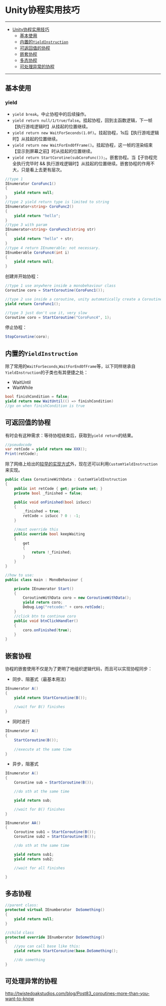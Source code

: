 # Unity协程实用技巧

---
- [Unity协程实用技巧](#unity%E5%8D%8F%E7%A8%8B%E5%AE%9E%E7%94%A8%E6%8A%80%E5%B7%A7)
    - [基本使用](#%E5%9F%BA%E6%9C%AC%E4%BD%BF%E7%94%A8)
    - [内置的`YieldInstruction`](#%E5%86%85%E7%BD%AE%E7%9A%84yieldinstruction)
    - [可返回值的协程](#%E5%8F%AF%E8%BF%94%E5%9B%9E%E5%80%BC%E7%9A%84%E5%8D%8F%E7%A8%8B)
    - [嵌套协程](#%E5%B5%8C%E5%A5%97%E5%8D%8F%E7%A8%8B)
    - [多态协程](#%E5%A4%9A%E6%80%81%E5%8D%8F%E7%A8%8B)
    - [可处理异常的协程](#%E5%8F%AF%E5%A4%84%E7%90%86%E5%BC%82%E5%B8%B8%E7%9A%84%E5%8D%8F%E7%A8%8B)

---

## 基本使用

### yield

- `yield break`。中止协程中的后续操作。
- `yield return null/1/true/false`。挂起协程，回到主函数逻辑，下一帧【执行游戏逻辑时】从挂起的位置继续。
- `yield return new WaitForSeconds(1.0f)`。挂起协程，1s后【执行游戏逻辑时】从挂起的位置继续。
- `yield return new WaitForEndOfFrame()`。挂起协程，这一帧的渲染结束【显示到屏幕之前】时从挂起的位置继续。
- `yield return StartCorotine(subCoroFunc());`。嵌套协程。当【子协程完全执行完毕时 && 执行游戏逻辑时】从挂起的位置继续。嵌套协程的作用不大，只是看上去更有层次。

```cs
//type 1
IEnumerator CoroFunc1()
{
    yield return null;
}
//type 2 yield return type is limited to string
IEnumerator<string> CoroFunc2()
{
    yield return "hello";
}
//type 3 with param
IEnumerator<string> CoroFunc3(string str)
{
    yield return "hello" + str;
}
//type 4 return IEnumerable: not necessary.
IEnumberable CoroFunc4(int i)
{
    yield return null;
}
```

创建并开始协程：
```cs
//type 1 use anywhere inside a monobehaviour class
Coroutine coro = StartCoroutine(CoroFunc1());

//type 2 use inside a coroutine, unity automatically create a Coroutine, and call it next frame.
yield return CoroFunc1();

//type 3 just don't use it, very slow
Coroutine coro = StartCoroutine("CoroFunc4", 1);

```

停止协程：
```cs
StopCoroutine(coro);
```



## 内置的`YieldInstruction`
除了常用的`WaitForSeconds`,`WaitForEndOfFrame`等，以下同样继承自`YieldInstruction`的子类也有其便捷之处：
 - WaitUntil
 - WaitWhile

```cs
bool finishCondition = false;
yield return new WaitUntil(() => finishCondition)
//go on when finishCondition is true
```

## 可返回值的协程


有时会有这种需求：等待协程结束后，获取到`yield return`的结果。
```cs
//pseudocode
var retCode = yield return new XXX();
Print(retCode);
```

除了网络上给出的[较早的实现方式](https://answers.unity.com/questions/24640/how-do-i-return-a-value-from-a-coroutine.html)外，现在还可以利用`CustomYieldInstruction`来实现。


```cs
public class CoroutineWithData : CustomYieldInstruction
{
    public int retCode { get; private set; }
    private bool _finished = false;

    public void onFinished(bool isSucc)
    {
        _finished = true;
        retCode = isSucc ? 0 : -1;
    }

    //must override this
    public override bool keepWaiting
    {
        get
        {
            return !_finished;
        }
    }
}

//how to use:
public class main : MonoBehaviour {

    private IEnumerator Start()
    {
        CoroutineWithData coro = new CoroutineWithData();
        yield return coro;
        Debug.Log("retcode:" + coro.retCode);
    }
    //click btn to continue coro
    public void btnClickHandler()
    {
        coro.onFinished(true);
    }
}


```

## 嵌套协程

协程的嵌套使用不仅是为了更明了地组织逻辑代码，而且可以实现协程同步：

- 同步、阻塞式（最基本用法）

```cs
IEnumerator A()
{
    yield return StartCoroutine(B());
    
    //wait for B() finishes
}
```

- 同时进行
```cs
IEnumerator A()
{
    StartCoroutine(B());
    
    //execute at the same time
}
```

- 异步，阻塞式
```cs
IEnumerator A()
{
    Coroutine sub = StartCoroutine(B());

    //do sth at the same time

    yield return sub;

    //wait for B() finishes
}

IEnumerator AA()
{
    Coroutine sub1 = StartCoroutine(B());
    Coroutine sub2 = StartCoroutine(B());

    //do sth at the same time

    yield return sub1;
    yield return sub2;

    //wait for all finishes

}
```




## 多态协程

```cs
//parent class:
protected virtual IEnumberator  DoSomething()
{
	yield return null;
}

//child class
protected override IEnumberator DoSomething()
{
    //you can call base like this:
    yield return StartCoroutine(base.DoSomething();

    //do something
}
```


## 可处理异常的协程

http://twistedoakstudios.com/blog/Post83_coroutines-more-than-you-want-to-know
